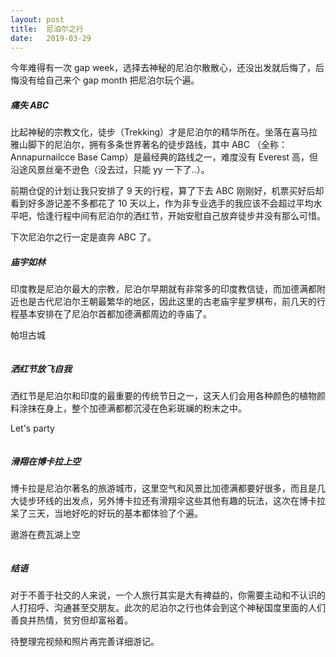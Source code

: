 ```yaml
---
layout: post
title:  尼泊尔之行
date:   2019-03-29
---
```


今年难得有一次 gap week，选择去神秘的尼泊尔散散心，还没出发就后悔了，后悔没有给自己来个 gap month 把尼泊尔玩个遍。



##### 痛失 ABC

比起神秘的宗教文化，徒步（Trekking）才是尼泊尔的精华所在。坐落在喜马拉雅山脚下的尼泊尔，拥有多条世界著名的徒步路线，其中 ABC  （全称：Annapurnailcce Base Camp）是最经典的路线之一，难度没有 Everest 高，但沿途风景丝毫不逊色（没去过，只能 yy 一下了..）。

前期仓促的计划让我只安排了 9 天的行程，算了下去 ABC 刚刚好，机票买好后却看到好多游记差不多都花了 10 天以上，作为非专业选手的我应该不会超过平均水平吧，恰逢行程中间有尼泊尔的洒红节，开始安慰自己放弃徒步并没有那么可惜。

下次尼泊尔之行一定是直奔 ABC 了。

##### 庙宇如林

印度教是尼泊尔最大的宗教，尼泊尔早期就有非常多的印度教信徒，而加德满都附近也是古代尼泊尔王朝最繁华的地区，因此这里的古老庙宇星罗棋布，前几天的行程基本安排在了尼泊尔首都加德满都周边的寺庙了。

帕坦古城

 <img src="{{ '/public/img/nepal_patan2.jpg' | prepend: site.baseurl }}" alt="">

##### 洒红节放飞自我

洒红节是尼泊尔和印度的最重要的传统节日之一，这天人们会用各种颜色的植物颜料涂抹在身上，整个加德满都都沉浸在色彩斑斓的粉末之中。

Let's party

<img src="{{ '/public/img/nepal_holi.jpg' | prepend: site.baseurl }}" alt="">

##### 滑翔在博卡拉上空

博卡拉是尼泊尔著名的旅游城市，这里空气和风景比加德满都要好很多，而且是几大徒步环线的出发点，另外博卡拉还有滑翔伞这些其他有趣的玩法，这次在博卡拉呆了三天，当地好吃的好玩的基本都体验了个遍。

遨游在费瓦湖上空

<img src="{{ '/public/img/paragliding.png' | prepend: site.baseurl }}" alt="">

##### 结语

对于不善于社交的人来说，一个人旅行其实是大有裨益的，你需要主动和不认识的人打招呼、沟通甚至交朋友。此次的尼泊尔之行也体会到这个神秘国度里面的人们善良并热情，贫穷但却富裕着。

待整理完视频和照片再完善详细游记。








